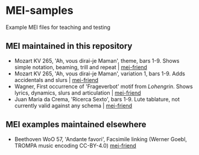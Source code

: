 # MEI-samples
Example MEI files for teaching and testing

## MEI maintained in this repository

 * Mozart KV 265, 'Ah, vous dirai-je Maman', theme, bars 1-9. Shows simple notation, beaming, trill and repeat | [mei-friend](https://mei-friend.mdw.ac.at/?file=https://raw.githubusercontent.com/DILewis/MEI-samples/main/ah-vous-dirai-je-maman-theme.mei)
 * Mozart KV 265, 'Ah, vous dirai-je Maman', variation 1, bars 1-9. Adds accidentals and slurs | [mei-friend](https://mei-friend.mdw.ac.at/?file=https://raw.githubusercontent.com/DILewis/MEI-samples/main/ah-vous-dirai-je-maman-var1.mei)
 * Wagner, First occurrence of 'Frageverbot' motif from _Lohengrin_. Shows lyrics, dynamics, slurs and articulation | [mei-friend](https://mei-friend.mdw.ac.at/?file=https://raw.githubusercontent.com/DILewis/MEI-samples/main/Frageverbot-1.mei)
 * Juan Maria da Crema, 'Ricerca Sexto', bars 1-9. Lute tablature, not currently valid against any schema | [mei-friend](https://mei-friend.mdw.ac.at/?file=https://raw.githubusercontent.com/DILewis/MEI-samples/main/da_crema-1546_10-no_6.mei)

## MEI examples maintained elsewhere

 * Beethoven WoO 57, 'Andante favori', Facsimile linking (Werner Goebl, TROMPA music encoding CC-BY-4.0) [mei-friend](https://mei-friend.mdw.ac.at/?file=https://raw.githubusercontent.com/trompamusic-encodings/Beethoven_WoO57_BreitkopfHaertel/master/Beethoven_WoO57-Breitkopf.mei)
